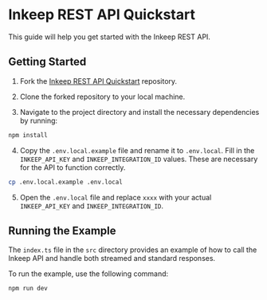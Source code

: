 # Inkeep REST API Quickstart

This guide will help you get started with the Inkeep REST API.

## Getting Started

1. Fork the [Inkeep REST API Quickstart](https://github.com/inkeep/chat-api-rest-quickstart.git) repository.

2. Clone the forked repository to your local machine.

3. Navigate to the project directory and install the necessary dependencies by running:

```bash
npm install
```

4. Copy the `.env.local.example` file and rename it to `.env.local`. Fill in the `INKEEP_API_KEY` and `INKEEP_INTEGRATION_ID` values. These are necessary for the API to function correctly.

```bash
cp .env.local.example .env.local
```

5. Open the `.env.local` file and replace `xxxx` with your actual `INKEEP_API_KEY` and `INKEEP_INTEGRATION_ID`.

## Running the Example

The `index.ts` file in the `src` directory provides an example of how to call the Inkeep API and handle both streamed and standard responses.

To run the example, use the following command:

```bash
npm run dev
```
